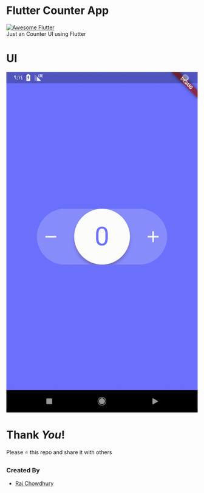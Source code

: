 # Flutter Counter App
<a href="https://stackoverflow.com/questions/tagged/flutter?sort=votes">
   
   
   
   <img alt="Awesome Flutter" src="https://img.shields.io/badge/Awesome-Flutter-blue.svg?longCache=true&style=flat-square" />
</a>
</br>
 Just an Counter UI using Flutter
 
# UI
![Preview](./gif/App.gif?raw=true 'android')

# Thank _You_!
Please :star: this repo and share it with others

### Created By


* [Raj Chowdhury](https://github.com/Rajchowdhury420)

